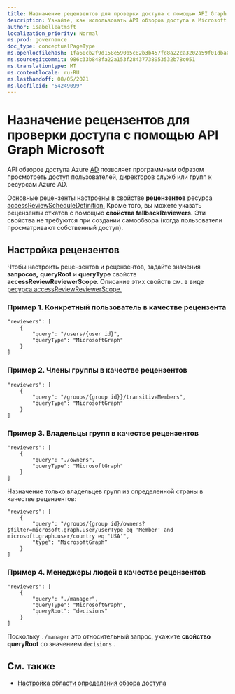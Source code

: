 ```yaml
---
title: Назначение рецензентов для проверки доступа с помощью API Graph Microsoft
description: Узнайте, как использовать API обзоров доступа в Microsoft Graph для назначения рецензентов доступа.
author: isabelleatmsft
localization_priority: Normal
ms.prod: governance
doc_type: conceptualPageType
ms.openlocfilehash: 1fa60cb2f9d158e590b5c82b3b457fd8a22ca3202a59f01dba00205b90723231
ms.sourcegitcommit: 986c33b848fa22a153f28437738953532b78c051
ms.translationtype: MT
ms.contentlocale: ru-RU
ms.lasthandoff: 08/05/2021
ms.locfileid: "54249099"
---
```

# <a name="assign-reviewers-to-your-access-review-using-the-microsoft-graph-api"></a>Назначение рецензентов для проверки доступа с помощью API Graph Microsoft

API обзоров доступа Azure [AD](/graph/api/resources/accessreviewsv2-root) позволяет программным образом просмотреть доступ пользователей, директоров служб или групп к ресурсам Azure AD.

Основные рецензенты настроены в свойстве **рецензентов** ресурса [accessReviewScheduleDefinition.](/graph/api/resources/accessreviewscheduledefinition)  Кроме того, вы можете указать рецензенты откатов с помощью **свойства fallbackReviewers.** Эти свойства не требуются при создании самообзора (когда пользователи просматривают собственный доступ).

## <a name="configure-reviewers"></a>Настройка рецензентов

Чтобы настроить рецензентов и рецензентов, задайте значения **запросов,** **queryRoot** и **queryType** свойств **accessReviewReviewerScope**. Описание этих свойств см. в виде [ресурса accessReviewReviewerScope.](/graph/api/resources/accessreviewreviewerscope)

### <a name="example-1-a-specific-user-as-the-reviewer"></a>Пример 1. Конкретный пользователь в качестве рецензента

```http
"reviewers": [
    {
        "query": "/users/{user id}",
        "queryType": "MicrosoftGraph"
    }
]
```

### <a name="example-2-members-of-a-group-as-reviewers"></a>Пример 2. Члены группы в качестве рецензентов

```http
"reviewers": [
    {
        "query": "/groups/{group id}}/transitiveMembers",
        "queryType": "MicrosoftGraph"
    }
]
```

### <a name="example-3-group-owners-as-reviewers"></a>Пример 3. Владельцы групп в качестве рецензентов
```http
"reviewers": [
    {
        "query": "./owners",
        "queryType": "MicrosoftGraph"
    }
]
```

Назначение только владельцев групп из определенной страны в качестве рецензентов:

```http
"reviewers": [
    {
        "query": "/groups/{group id}/owners?$filter=microsoft.graph.user/userType eq 'Member' and microsoft.graph.user/country eq 'USA'",
        "type": "MicrosoftGraph”
    }
]
```

### <a name="example-4-people-managers-as-reviewers"></a>Пример 4. Менеджеры людей в качестве рецензентов

```http
"reviewers": [
    {
        "query": "./manager",
        "queryType": "MicrosoftGraph",
        "queryRoot": "decisions"
    }
]
```
Поскольку `./manager` это относительный запрос, укажите **свойство queryRoot** со значением `decisions` .

## <a name="see-also"></a>См. также

+ [Настройка области определения обзора доступа](/graph/accessreviews-scope-concept)
